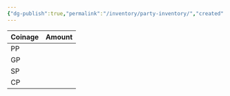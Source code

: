 ```yaml
---
{"dg-publish":true,"permalink":"/inventory/party-inventory/","created":"","updated":""}
---
```


| Coinage | Amount |
| ------- | ------ |
| PP      |        |
| GP      |        |
| SP      |        |
| CP        |        |